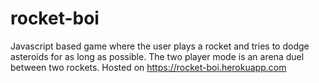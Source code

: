 # rocket-boi
Javascript based game where the user plays a rocket and tries to dodge asteroids for as long as possible. 
The two player mode is an arena duel between two rockets. Hosted on https://rocket-boi.herokuapp.com
